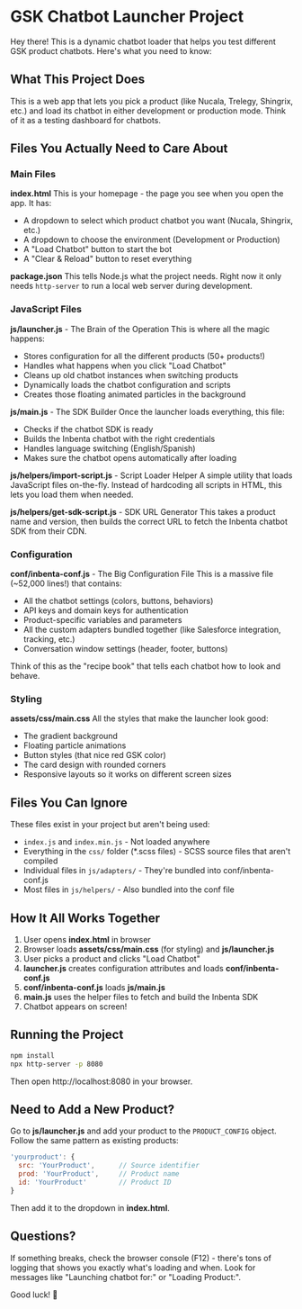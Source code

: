 # GSK Chatbot Launcher Project

Hey there! This is a dynamic chatbot loader that helps you test different GSK product chatbots. Here's what you need to know:

## What This Project Does

This is a web app that lets you pick a product (like Nucala, Trelegy, Shingrix, etc.) and load its chatbot in either development or production mode. Think of it as a testing dashboard for chatbots.

## Files You Actually Need to Care About

### Main Files

**index.html**
This is your homepage - the page you see when you open the app. It has:
- A dropdown to select which product chatbot you want (Nucala, Shingrix, etc.)
- A dropdown to choose the environment (Development or Production)
- A "Load Chatbot" button to start the bot
- A "Clear & Reload" button to reset everything

**package.json**
This tells Node.js what the project needs. Right now it only needs `http-server` to run a local web server during development.

### JavaScript Files

**js/launcher.js** - The Brain of the Operation
This is where all the magic happens:
- Stores configuration for all the different products (50+ products!)
- Handles what happens when you click "Load Chatbot"
- Cleans up old chatbot instances when switching products
- Dynamically loads the chatbot configuration and scripts
- Creates those floating animated particles in the background

**js/main.js** - The SDK Builder
Once the launcher loads everything, this file:
- Checks if the chatbot SDK is ready
- Builds the Inbenta chatbot with the right credentials
- Handles language switching (English/Spanish)
- Makes sure the chatbot opens automatically after loading

**js/helpers/import-script.js** - Script Loader Helper
A simple utility that loads JavaScript files on-the-fly. Instead of hardcoding all scripts in HTML, this lets you load them when needed.

**js/helpers/get-sdk-script.js** - SDK URL Generator
This takes a product name and version, then builds the correct URL to fetch the Inbenta chatbot SDK from their CDN.

### Configuration

**conf/inbenta-conf.js** - The Big Configuration File
This is a massive file (~52,000 lines!) that contains:
- All the chatbot settings (colors, buttons, behaviors)
- API keys and domain keys for authentication
- Product-specific variables and parameters
- All the custom adapters bundled together (like Salesforce integration, tracking, etc.)
- Conversation window settings (header, footer, buttons)

Think of this as the "recipe book" that tells each chatbot how to look and behave.

### Styling

**assets/css/main.css**
All the styles that make the launcher look good:
- The gradient background
- Floating particle animations
- Button styles (that nice red GSK color)
- The card design with rounded corners
- Responsive layouts so it works on different screen sizes

## Files You Can Ignore

These files exist in your project but aren't being used:

- `index.js` and `index.min.js` - Not loaded anywhere
- Everything in the `css/` folder (*.scss files) - SCSS source files that aren't compiled
- Individual files in `js/adapters/` - They're bundled into conf/inbenta-conf.js
- Most files in `js/helpers/` - Also bundled into the conf file

## How It All Works Together

1. User opens **index.html** in browser
2. Browser loads **assets/css/main.css** (for styling) and **js/launcher.js**
3. User picks a product and clicks "Load Chatbot"
4. **launcher.js** creates configuration attributes and loads **conf/inbenta-conf.js**
5. **conf/inbenta-conf.js** loads **js/main.js**
6. **main.js** uses the helper files to fetch and build the Inbenta SDK
7. Chatbot appears on screen!

## Running the Project

```bash
npm install
npx http-server -p 8080
```

Then open http://localhost:8080 in your browser.

## Need to Add a New Product?

Go to **js/launcher.js** and add your product to the `PRODUCT_CONFIG` object. Follow the same pattern as existing products:

```javascript
'yourproduct': {
  src: 'YourProduct',      // Source identifier
  prod: 'YourProduct',     // Product name
  id: 'YourProduct'        // Product ID
}
```

Then add it to the dropdown in **index.html**.

## Questions?

If something breaks, check the browser console (F12) - there's tons of logging that shows you exactly what's loading and when. Look for messages like "Launching chatbot for:" or "Loading Product:".

Good luck! 🚀
